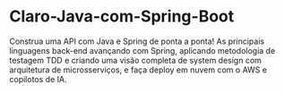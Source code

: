 # Claro-Java-com-Spring-Boot
Construa uma API com Java e Spring de ponta a ponta! As principais linguagens back-end avançando com Spring, aplicando metodologia de testagem TDD e criando uma visão completa de system design com arquitetura de microsserviços, e faça deploy em nuvem com o AWS e copilotos de IA. 
